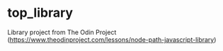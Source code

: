 # top_library
Library project from The Odin Project (https://www.theodinproject.com/lessons/node-path-javascript-library)

